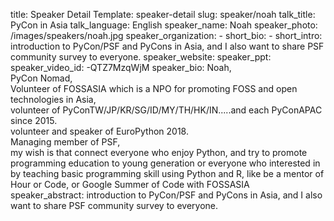 title: Speaker Detail
Template: speaker-detail
slug: speaker/noah
talk_title: PyCon in Asia
talk_language: English
speaker_name: Noah
speaker_photo: /images/speakers/noah.jpg
speaker_organization: -
short_bio: -
short_intro: introduction to PyCon/PSF and PyCons in Asia, and I also want to share PSF community survey to everyone.
speaker_website: 
speaker_ppt: 
speaker_video_id: -QTZ7MzqWjM
speaker_bio: Noah, <br>PyCon Nomad, <br>Volunteer of FOSSASIA which is a NPO for promoting FOSS and open technologies in Asia, <br>volunteer of PyConTW/JP/KR/SG/ID/MY/TH/HK/IN.....and each PyConAPAC since 2015. <br>volunteer and speaker of EuroPython 2018. <br>Managing member of PSF, <br>my wish is that connect everyone who enjoy Python, and try to promote programming education to young generation or everyone who interested in by teaching basic programming skill using Python and R, like be a mentor of Hour or Code, or Google Summer of Code with FOSSASIA 
speaker_abstract: introduction to PyCon/PSF and PyCons in Asia, 
    and I also want to share PSF community survey to everyone.
